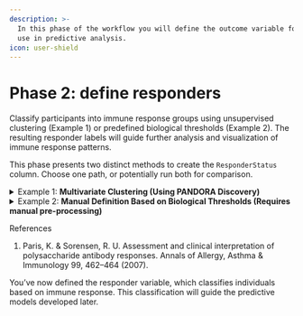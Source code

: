 ```yaml
---
description: >-
  In this phase of the workflow you will define the outcome variable for later
  use in predictive analysis.
icon: user-shield
---
```


# Phase 2: define responders

Classify participants into immune response groups using unsupervised clustering (Example 1) or predefined biological thresholds (Example 2). The resulting responder labels will guide further analysis and visualization of immune response patterns.

This phase presents two distinct methods to create the `ResponderStatus` column. Choose one path, or potentially run both for comparison.

<details>

<summary>Example 1: <strong>Multivariate Clustering (Using PANDORA Discovery)</strong></summary>

1. Navigate to **Discovery** -> **t-SNE Analysis**

<figure><img src="../.gitbook/assets/FF_Phase 2_tSNE Anlaysis_annotated.png" alt=""><figcaption></figcaption></figure>

2.  Expand **Column Selection**

    * Select all `*fold_change` variables

    ![](<../.gitbook/assets/FF_Phase 2_tSNE Anlaysis_Column Selection_annotated.png>)

3)  Expand **Cluster Settings**

    * Set **Target Clusters Range** to between 2 and 4

    ![](<../.gitbook/assets/FF_Phase 2_tSNE Anlaysis_Cluster Range_annotated.png>)

{% hint style="info" %}
### Experimental Options

Feel free to experiment and observe the effects of other t-SNE side panel settings, such as:

* Section **Column Selection**
  * `Grouping Variable`,  `Color Variable`
* Section **Clustering Settings**
  * `Clustering Algorithm`, `K`, `Pick 'Best Cluster' Method`
* Section **t-SNE Settings**
  * `Perplexity`, `Exaggeration Factor`, `Theta`, `Maximum Iterations,` `Learning Rate (Eta)`
* Section **Dataset Settings**
  * `Dataset analysis type`
* Section **Theme Setting**
  * `Theme`, `Color`, `Legend position`, `Font size`, `Point size`, `Ratio`, `Plot size`
{% endhint %}

4. Click the **Plot Image** Button

5) Navigate to **Clustered t-SNE analysis** to visualize clusters

<figure><img src="../.gitbook/assets/FF_Phase 2_tSNE Anlaysis_View Clusters_annotated.png" alt=""><figcaption></figcaption></figure>

6. Navigate to **Dataset Analysis**
   * Based on the heatmap, note the distinguishing features between clusters
   * In this case:
     * **Cluster 1:** Upregulated cellular response and IVPM binding
     * **Cluster 2:** Upregulated antibody response

<figure><img src="../.gitbook/assets/FF_Phase 2_tSNE Anlaysis_Dataset Analysis_annotated.png" alt=""><figcaption></figcaption></figure>

7. Click **Actions** -> **Save to workspace**
   * Enter a desired file name for the new dataset and click ok
   * This saves a new dataset to your dashboard with an added column **pandora\_clusters -** you can now continue using this newly created dataset.

<figure><img src="../.gitbook/assets/FF_Phase 2_tSNE Anlaysis_Save Clustered Dataset_annotated.png" alt=""><figcaption></figcaption></figure>



</details>

<details>

<summary>Example 2: <strong>Manual Definition Based on Biological Thresholds (Requires manual pre-processing)</strong></summary>

#### Define Responder Status Rule

1. Define "High Responders" as anyone with `h1_hai_gmt_fold_change` >= 4 **OR** `h3_hai_gmt_fold_change` >= 4
   1. This rule is based on a commonly accepted threshold in immunology for high responders, based on an antibody titer increase of fourfold or more[<sup>1</sup>](https://www.sciencedirect.com/science/article/pii/S1081120610605728?via%3Dihub).

#### Implement the Rule

1. Use any tool like Python, R, Excel, etc on the dataset. For this example, Excel is used
2. Create a new column called `ResponderStatus`

<figure><img src="../.gitbook/assets/FF_Phase2_Dataset_Create ResponderStatus_annotated.png" alt=""><figcaption><p>Create ReponderStatus column in FluFighters.csv dataset using Excel</p></figcaption></figure>

3. Search for variable `h1_hai_gmt_fold_change` in the Excel sheet

<figure><img src="../.gitbook/assets/FF_Phase2_Dataset_Search h1.png" alt=""><figcaption><p>Search for h1_hai_gmt_fold_change in FluFighters.csv datset using Excel</p></figcaption></figure>

4. Filter by `h1_hai_gmt_fold_change` ≥ 4

<figure><img src="../.gitbook/assets/FF_Phase2_Dataset_Filter h1.png" alt=""><figcaption><p>Filter by h1_hai_gmt_fold_change ≥ 4 in FluFighters.csv dataset using Excel</p></figcaption></figure>

5. Define high responders
   1. Set filtered rows under `ResponderStatus` to 1 to indicate high responders.

<figure><img src="../.gitbook/assets/FF_Phase2_Dataset_Define High Responders h1_annotated.png" alt=""><figcaption><p>Set filtered rows under ResponderStatus to 1 in FluFighters.csv dataset using Excel</p></figcaption></figure>

6. Remove filter

7) Repeat steps 3 -6 for `h3_hai_gmt_fold_change`

8. Filter `ResponderStatus` column to view rows not equal to 1

<figure><img src="../.gitbook/assets/FF_Phase2_Dataset_Filter Low responders_annotated.png" alt=""><figcaption><p>Filter by ResponderStatus does not equal 1 in FluFighters.csv dataset using Excel</p></figcaption></figure>

9. Define low responders
   1. Set the filtered row values for `ResponderStatus` to 0 to indicate low responders

<figure><img src="../.gitbook/assets/FF_Phase2_Dataset_Define Low Responders_annotated.png" alt=""><figcaption><p>Set filtered rows under ResponderStatus to 0 in FluFighters.csv dataset using Excel</p></figcaption></figure>

10. Save the .csv file under a new name

#### Verify Definition

1. Launch PANDORA
2. Upload your new .csv file with the added `ResponderStatus` column to the **Workspace**

<figure><img src="../.gitbook/assets/FF_Phase 2_Workspace_Upload Manual Responders.png" alt=""><figcaption></figcaption></figure>

1. Select the file and navigate to[ **Discovery** -> **Data Overview**](https://app.gitbook.com/s/9LdC62ZpkxqvCBTPwVZU/data-analysis/discovery#overview)
2. Expand **Column Selection**
   1. Select the `ResponderStatus` column & another column of choice
   2. Click the **Plot Image** button

<figure><img src="../.gitbook/assets/FF_Phase 2_Data Overview_Manual Responder Column Select_cropped.png" alt="" width="375"><figcaption></figcaption></figure>

3. Check the distribution plot to see counts of "High Responder" vs "Low Responder"
   1. Here we see about an equal proportion of "High Responders" and "Low Responders," indicating suitability for use in further analysis.

<figure><img src="../.gitbook/assets/FF_Phase2_Table Plot Manual Responders.png" alt="" width="375"><figcaption></figcaption></figure>

</details>

References

1. Paris, K. & Sorensen, R. U. Assessment and clinical interpretation of polysaccharide antibody responses. Annals of Allergy, Asthma & Immunology 99, 462–464 (2007).

You’ve now defined the responder variable, which classifies individuals based on immune response. This classification will guide the predictive models developed later.
